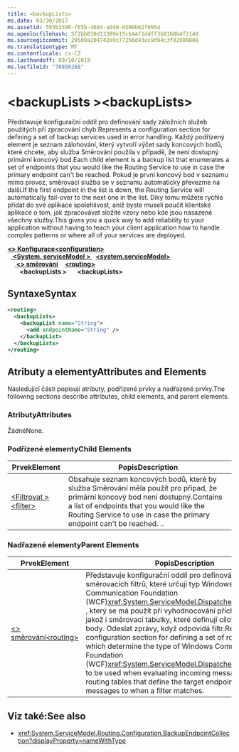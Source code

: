 ```yaml
---
title: <backupLists>
ms.date: 03/30/2017
ms.assetid: 593b3390-f65b-4684-ad40-0596b62f0954
ms.openlocfilehash: 5f2bb030d13389e15cb44f1ddff3b8168b4f2140
ms.sourcegitcommit: 205b9a204742e9c77256d43ac9d94c3f82909808
ms.translationtype: MT
ms.contentlocale: cs-CZ
ms.lasthandoff: 09/10/2019
ms.locfileid: "70850268"
---
```

# <a name="backuplists"></a><span data-ttu-id="7109b-101">\<backupLists ></span><span class="sxs-lookup"><span data-stu-id="7109b-101">\<backupLists></span></span>
<span data-ttu-id="7109b-102">Představuje konfigurační oddíl pro definování sady záložních služeb použitých při zpracování chyb.</span><span class="sxs-lookup"><span data-stu-id="7109b-102">Represents a configuration section for defining a set of backup services used in error handling.</span></span> <span data-ttu-id="7109b-103">Každý podřízený element je seznam zálohování, který vytvoří výčet sady koncových bodů, které chcete, aby služba Směrování použila v případě, že není dostupný primární koncový bod.</span><span class="sxs-lookup"><span data-stu-id="7109b-103">Each child element is a backup list that enumerates a set of endpoints that you would like the Routing Service to use in case the primary endpoint can't be reached.</span></span> <span data-ttu-id="7109b-104">Pokud je první koncový bod v seznamu mimo provoz, směrovací služba se v seznamu automaticky převezme na další.</span><span class="sxs-lookup"><span data-stu-id="7109b-104">If the first endpoint in the list is down, the Routing Service will automatically fail-over to the next one in the list.</span></span>  <span data-ttu-id="7109b-105">Díky tomu můžete rychle přidat do své aplikace spolehlivost, aniž byste museli poučit klientské aplikace o tom, jak zpracovávat složité vzory nebo kde jsou nasazené všechny služby.</span><span class="sxs-lookup"><span data-stu-id="7109b-105">This gives you a quick way to add reliability to your application without having to teach your client application how to handle complex patterns or where all of your services are deployed.</span></span>  
  
<span data-ttu-id="7109b-106">[ **\<> Konfigurace**](../configuration-element.md)</span><span class="sxs-lookup"><span data-stu-id="7109b-106">[**\<configuration>**](../configuration-element.md)</span></span>\
<span data-ttu-id="7109b-107">&nbsp;&nbsp;[ **\<System. serviceModel >** ](system-servicemodel.md)</span><span class="sxs-lookup"><span data-stu-id="7109b-107">&nbsp;&nbsp;[**\<system.serviceModel>**](system-servicemodel.md)</span></span>\
<span data-ttu-id="7109b-108">&nbsp;&nbsp;&nbsp;&nbsp;[ **\<> směrování**](routing.md)</span><span class="sxs-lookup"><span data-stu-id="7109b-108">&nbsp;&nbsp;&nbsp;&nbsp;[**\<routing>**](routing.md)</span></span>\
<span data-ttu-id="7109b-109">&nbsp;&nbsp;&nbsp;&nbsp;&nbsp;&nbsp; **\<backupLists >**</span><span class="sxs-lookup"><span data-stu-id="7109b-109">&nbsp;&nbsp;&nbsp;&nbsp;&nbsp;&nbsp;**\<backupLists>**</span></span>  
  
## <a name="syntax"></a><span data-ttu-id="7109b-110">Syntaxe</span><span class="sxs-lookup"><span data-stu-id="7109b-110">Syntax</span></span>  
  
```xml  
<routing>
  <backupLists>
    <backupList name="String">
      <add endpointName="String" />
    </backupList>
  </backupLists>
</routing>
```  
  
## <a name="attributes-and-elements"></a><span data-ttu-id="7109b-111">Atributy a elementy</span><span class="sxs-lookup"><span data-stu-id="7109b-111">Attributes and Elements</span></span>  
 <span data-ttu-id="7109b-112">Následující části popisují atributy, podřízené prvky a nadřazené prvky.</span><span class="sxs-lookup"><span data-stu-id="7109b-112">The following sections describe attributes, child elements, and parent elements.</span></span>  
  
### <a name="attributes"></a><span data-ttu-id="7109b-113">Atributy</span><span class="sxs-lookup"><span data-stu-id="7109b-113">Attributes</span></span>  
 <span data-ttu-id="7109b-114">Žádné</span><span class="sxs-lookup"><span data-stu-id="7109b-114">None.</span></span>  
  
### <a name="child-elements"></a><span data-ttu-id="7109b-115">Podřízené elementy</span><span class="sxs-lookup"><span data-stu-id="7109b-115">Child Elements</span></span>  
  
|<span data-ttu-id="7109b-116">Prvek</span><span class="sxs-lookup"><span data-stu-id="7109b-116">Element</span></span>|<span data-ttu-id="7109b-117">Popis</span><span class="sxs-lookup"><span data-stu-id="7109b-117">Description</span></span>|  
|-------------|-----------------|  
|[<span data-ttu-id="7109b-118">\<Filtrovat ></span><span class="sxs-lookup"><span data-stu-id="7109b-118">\<filter></span></span>](filter.md)|<span data-ttu-id="7109b-119">Obsahuje seznam koncových bodů, které by služba Směrování měla použít pro případ, že primární koncový bod není dostupný.</span><span class="sxs-lookup"><span data-stu-id="7109b-119">Contains a list of endpoints that you would like the Routing Service to use in case the primary endpoint can't be reached.</span></span> <span data-ttu-id="7109b-120">.</span><span class="sxs-lookup"><span data-stu-id="7109b-120">.</span></span>|  
  
### <a name="parent-elements"></a><span data-ttu-id="7109b-121">Nadřazené elementy</span><span class="sxs-lookup"><span data-stu-id="7109b-121">Parent Elements</span></span>  
  
|<span data-ttu-id="7109b-122">Prvek</span><span class="sxs-lookup"><span data-stu-id="7109b-122">Element</span></span>|<span data-ttu-id="7109b-123">Popis</span><span class="sxs-lookup"><span data-stu-id="7109b-123">Description</span></span>|  
|-------------|-----------------|  
|[<span data-ttu-id="7109b-124">\<> směrování</span><span class="sxs-lookup"><span data-stu-id="7109b-124">\<routing></span></span>](routing.md)|<span data-ttu-id="7109b-125">Představuje konfigurační oddíl pro definování sady směrovacích filtrů, které určují typ Windows Communication Foundation (WCF)<xref:System.ServiceModel.Dispatcher.MessageFilter> , který se má použít při vyhodnocování příchozích zpráv, jakož i směrovací tabulky, které definují cílové koncové body. Odeslat zprávy, když odpovídá filtr.</span><span class="sxs-lookup"><span data-stu-id="7109b-125">Represents a configuration section for defining a set of routing filters, which determine the type of Windows Communication Foundation (WCF)<xref:System.ServiceModel.Dispatcher.MessageFilter> to be used when evaluating incoming messages, as well as routing tables that define the target endpoints to send messages to when a filter matches.</span></span>|  
  
## <a name="see-also"></a><span data-ttu-id="7109b-126">Viz také:</span><span class="sxs-lookup"><span data-stu-id="7109b-126">See also</span></span>

- <xref:System.ServiceModel.Routing.Configuration.BackupEndpointCollection?displayProperty=nameWithType>
